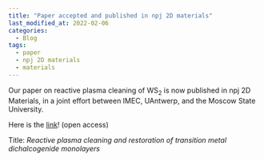 ```yaml
---
title: "Paper accepted and published in npj 2D materials"
last_modified_at: 2022-02-06
categories:
  - Blog
tags:
  - paper
  - npj 2D materials
  - materials
---
```


Our paper on reactive plasma cleaning of WS<sub>2</sub> is now published in npj 2D Materials, in a joint effort between IMEC, UAntwerp, and the Moscow State University.

Here is the [link](https://www.nature.com/articles/s41699-020-00197-7)! (open access)

Title:
<em>Reactive plasma cleaning and restoration of transition metal dichalcogenide monolayers</em>
